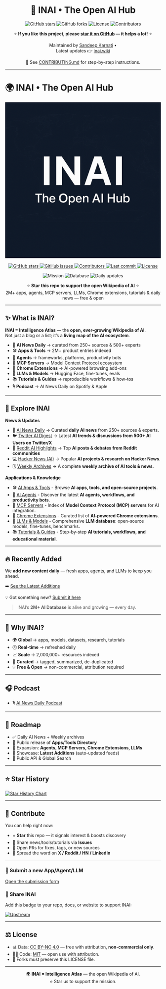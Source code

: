 <div align="center">

# 🚀 INAI • The Open AI Hub  

[![GitHub stars](https://img.shields.io/github/stars/inai-sandy/inAI-wiki?style=flat&color=yellow)](https://github.com/inai-sandy/inAI-wiki/stargazers)
[![GitHub forks](https://img.shields.io/github/forks/inai-sandy/inAI-wiki?style=flat&color=blue)](https://github.com/inai-sandy/inAI-wiki/network/members)
[![License](https://img.shields.io/github/license/inai-sandy/inAI-wiki?color=green)](LICENSE.md)
[![Contributors](https://img.shields.io/github/contributors/inai-sandy/inAI-wiki?color=orange)](https://github.com/inai-sandy/inAI-wiki/graphs/contributors)

⭐ **If you like this project, please [star it on GitHub](https://github.com/inai-sandy/inAI-wiki/stargazers) — it helps a lot!** ⭐  

Maintained by [Sandeep Karnati](https://github.com/inai-sandy) •  
Latest updates 👉 [inai.wiki](https://www.inai.wiki)

📖 See [CONTRIBUTING.md](CONTRIBUTING.md) for step-by-step instructions.
</div>

---

# 🌍 INAI • The Open AI Hub

<p align="center">
  <img src="docs/assets/inai-banner.png" alt="INAI Banner" width="800"/>
</p>

<p align="center">
  <!-- Live repo badges -->
  <a href="https://github.com/inai-sandy/inAI-wiki/stargazers">
    <img src="https://img.shields.io/github/stars/inai-sandy/inAI-wiki?style=flat-square&logo=github" alt="GitHub stars"/>
  </a>
  <a href="https://github.com/inai-sandy/inAI-wiki/issues">
    <img src="https://img.shields.io/github/issues/inai-sandy/inAI-wiki?style=flat-square" alt="GitHub issues"/>
  </a>
  <a href="https://github.com/inai-sandy/inAI-wiki/graphs/contributors">
    <img src="https://img.shields.io/github/contributors/inai-sandy/inAI-wiki?style=flat-square" alt="Contributors"/>
  </a>
  <a href="https://github.com/inai-sandy/inAI-wiki/commits/main">
    <img src="https://img.shields.io/github/last-commit/inai-sandy/inAI-wiki?style=flat-square&logo=git" alt="Last commit"/>
  </a>
  <a href="https://github.com/inai-sandy/inAI-wiki/blob/main/LICENSE.md">
    <img src="https://img.shields.io/github/license/inai-sandy/inAI-wiki?style=flat-square" alt="License"/>
  </a>
</p>

<p align="center">
  <img src="https://img.shields.io/badge/Mission-Open%20Wikipedia%20of%20AI-4B9CD3?style=flat-square" alt="Mission"/>
  <img src="https://img.shields.io/badge/Database-2M%2B%20AI%20Resources-7A5BEF?style=flat-square" alt="Database"/>
  <img src="https://img.shields.io/badge/Updates-Daily%20News%20·%20Apps%20·%20Agents%20·%20LLMs-F97316?style=flat-square" alt="Daily updates"/>
</p>

<p align="center">
⭐ <b>Star this repo to support the open Wikipedia of AI</b> ⭐  
<br/>2M+ apps, agents, MCP servers, LLMs, Chrome extensions, tutorials & daily news — free & open
</p>

---

## ✨ What is INAI?
**INAI = Intelligence Atlas** — the **open, ever-growing Wikipedia of AI**.  
Not just a blog or a list; it’s a **living map of the AI ecosystem**.  

- 📰 **AI News Daily** → curated from 250+ sources & 500+ experts  
- 🛠️ **Apps & Tools** → 2M+ product entries indexed  
- 🤖 **Agents** → frameworks, platforms, productivity bots  
- 🧩 **MCP Servers** → Model Context Protocol ecosystem  
- 🧪 **Chrome Extensions** → AI-powered browsing add-ons  
- 🧠 **LLMs & Models** → Hugging Face, fine-tunes, evals  
- 📚 **Tutorials & Guides** → reproducible workflows & how-tos  
- 🎙️ **Podcast** → AI News Daily on Spotify & Apple  

---

## 🔎 Explore INAI
**News & Updates**
- 📰 [AI News Daily](docs/news.md)  → Curated **daily AI news** from 250+ sources & experts. 
- 🐦 [Twitter AI Digest](docs/twitter-news.md)  → Latest **AI trends & discussions from 500+ AI Users on Twitter/X** 
- 📢 [Reddit AI Highlights](docs/reddit-news.md)  → Top **AI posts & debates from Reddit communities**
- 💻 [Hacker News (AI)](docs/hacker-news.md)  → Popular **AI projects & research on Hacker News**.
- 🗓️ [Weekly Archives](docs/weekly.md) → A complete **weekly archive of AI tools & news**. 

**Applications & Knowledge**
- 🛠️ [AI Apps & Tools](docs/apps.md) - Browse **AI apps, tools, and open-source projects**.  
- 🤖 [AI Agents](docs/agents.md) - Discover the latest **AI agents, workflows, and productivity bots**.  
- 🧩 [MCP Servers](docs/mcp.md) - Index of **Model Context Protocol (MCP) servers** for AI integration. 
- 🧪 [Chrome Extensions](docs/extensions.md) - Curated list of **AI-powered Chrome extensions**.  
- 🧠 [LLMs & Models](docs/llms.md) - Comprehensive **LLM database**: open-source models, fine-tunes, benchmarks.   
- 📚 [Tutorials & Guides](docs/tutorials.md) - Step-by-step **AI tutorials, workflows, and educational material**. 

---

## 🔥 Recently Added
We **add new content daily** — fresh apps, agents, and LLMs to keep you ahead.  

➡️ [See the Latest Additions](https://inai.short.gy/02nd-oct)

💡 Got something new? [Submit it here](../../issues/new?template=add-item.md&title=%5BNEW%5D+<Name>)

> INAI’s **2M+ AI Database** is alive and growing — every day.

---

## 💎 Why INAI?
- 🌍 **Global** → apps, models, datasets, research, tutorials  
- 🕑 **Real-time** → refreshed daily  
- 📈 **Scale** → 2,000,000+ resources indexed  
- 🎯 **Curated** → tagged, summarized, de-duplicated  
- 💡 **Free & Open** → non-commercial, attribution required  

---

## 🎧 Podcast
- 🎙️ [AI News Daily Podcast](https://ainews.buzzsprout.com)  

---

## 📅 Roadmap
- ✅ Daily AI News + Weekly archives  
- 🚀 Public release of **Apps/Tools Directory**  
- 🚀 Expansion: **Agents, MCP Servers, Chrome Extensions, LLMs**  
- 🚀 Showcase: **Latest Additions** (auto-updated feeds)  
- 🚧 Public API & Global Search  

---

## ⭐ Star History
[![Star History Chart](https://api.star-history.com/svg?repos=inai-sandy/inAI-wiki&type=Date)](https://star-history.com/#inai-sandy/inAI-wiki&Date)

---

## 🤝 Contribute
You can help right now:  
- ⭐ **Star** this repo — it signals interest & boosts discovery  
- 📰 Share news/tools/tutorials via **Issues**  
- 🔧 Open PRs for fixes, tags, or new sources  
- 📣 Spread the word on **X / Reddit / HN / LinkedIn**  

---
### 🚀 Submit a new App/Agent/LLM
[Open the submission form](../../issues/new?assignees=&labels=enhancement%2Cdata&projects=&template=add-item.md&title=%5BNEW%5D+<Name>)

### 📢 Share INAI
Add this badge to your repo, docs, or website to support INAI:

[![Upstream](https://img.shields.io/badge/Upstream-inAI--wiki-blue)](https://github.com/inai-sandy/inAI-wiki)

---

## ⚖️ License
- 📊 Data: [CC BY-NC 4.0](LICENSE.md#data-license) — free with attribution, **non-commercial only**.  
- 🧑‍💻 Code: [MIT](LICENSE.md#code-license) — open use with attribution.  
- 📌 Forks must preserve this LICENSE file. 

---

<p align="center">
🌍 <b>INAI = Intelligence Atlas</b> — the open Wikipedia of AI.  
<br/>⭐ Star us to support the mission.  
</p>
